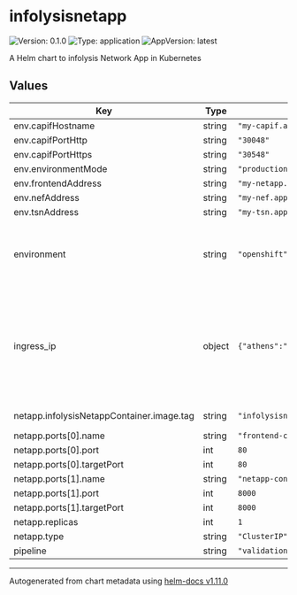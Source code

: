 # infolysisnetapp

![Version: 0.1.0](https://img.shields.io/badge/Version-0.1.0-informational?style=flat-square) ![Type: application](https://img.shields.io/badge/Type-application-informational?style=flat-square) ![AppVersion: latest](https://img.shields.io/badge/AppVersion-latest-informational?style=flat-square)

A Helm chart to infolysis Network App in Kubernetes

## Values

| Key | Type | Default | Description |
|-----|------|---------|-------------|
| env.capifHostname | string | `"my-capif.apps.ocp-epg.hi.inet"` |  |
| env.capifPortHttp | string | `"30048"` |  |
| env.capifPortHttps | string | `"30548"` |  |
| env.environmentMode | string | `"production"` |  |
| env.frontendAddress | string | `"my-netapp.apps.ocp-epg.hi.inet"` |  |
| env.nefAddress | string | `"my-nef.apps.ocp-epg.hi.inet"` |  |
| env.tsnAddress | string | `"my-tsn.apps.ocp-epg.hi.inet"` |  |
| environment | string | `"openshift"` | The Environment variable. It accepts: 'kuberentes-athens', 'kuberentes-uma', 'openshift' |
| ingress_ip | object | `{"athens":"10.161.1.126","cosmote":"172.25.2.100","uma":"10.11.23.49"}` | If env: 'kuberentes-athens' or env: 'kuberentes-uma', use the Ip address dude for the kubernetes to your Ingress Controller ej: kubectl -n NAMESPACE_CAPIF get ing s |
| netapp.infolysisNetappContainer.image.tag | string | `"infolysisnetapp"` | @default Chart version |
| netapp.ports[0].name | string | `"frontend-config"` |  |
| netapp.ports[0].port | int | `80` |  |
| netapp.ports[0].targetPort | int | `80` |  |
| netapp.ports[1].name | string | `"netapp-controller"` |  |
| netapp.ports[1].port | int | `8000` |  |
| netapp.ports[1].targetPort | int | `8000` |  |
| netapp.replicas | int | `1` |  |
| netapp.type | string | `"ClusterIP"` |  |
| pipeline | string | `"validation"` |  |

----------------------------------------------
Autogenerated from chart metadata using [helm-docs v1.11.0](https://github.com/norwoodj/helm-docs/releases/v1.11.0)
